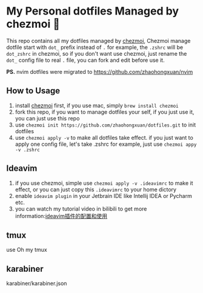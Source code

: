 # My Personal dotfiles Managed by chezmoi 🤖

This repo contains all my dotfiles managed by [chezmoi](https://github.com/twpayne/chezmoi), Chezmoi manage dotfile start with `dot_` prefix instead of `.`  for example,
the `.zshrc` will be `dot_zshrc` in chezmoi, so if you don't want use chezmoi, just rename the `dot_` config file to real `.` file, you can fork and edit before use it.

**PS.** nvim dotfiles were migrated to https://github.com/zhaohongxuan/nvim

## How to Usage
1. install [chezmoi](https://github.com/twpayne/chezmoi) first, if you use mac, simply `brew install chezmoi`
2. fork this repo, if you want to manage dotfiles your self, if you just use it, you can just use this repo 
3. use `chezmoi init https://github.com/zhaohongxuan/dotfiles.git` to init dotfiles
4. use `chezmoi apply -v` to make all dotfiles take effect. if you just want to apply one config file,
   let's take .zshrc for example, just use `chezmoi appy -v .zshrc`

## Ideavim

1. if you use chezmoi, simple use `chezmoi apply -v .ideavimrc` to make it effect, or you can just copy this `.ideavimrc` to your home dictory
2. enable `ideavim plugin` in your Jetbrain IDE like Intellij IDEA or Pycharm etc.
3. you can watch my tutorial video in bilibili to get more information:[ideavim插件的配置和使用](https://www.bilibili.com/video/BV1p541157Va)

## tmux

use Oh my tmux

## karabiner

karabiner/karabiner.json

